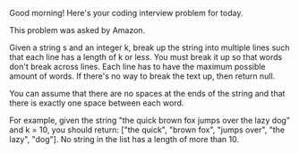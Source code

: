 Good morning! Here's your coding interview problem for today.This problem was asked by Amazon.Given a string s and an integer k, break up the string into multiple lines suchthat each line has a length of k or less. You must break it up so that wordsdon't break across lines. Each line has to have the maximum possible amount ofwords. If there's no way to break the text up, then return null.You can assume that there are no spaces at the ends of the string and that thereis exactly one space between each word.For example, given the string "the quick brown fox jumps over the lazy dog" andk = 10, you should return: ["the quick", "brown fox", "jumps over", "the lazy","dog"]. No string in the list has a length of more than 10.
